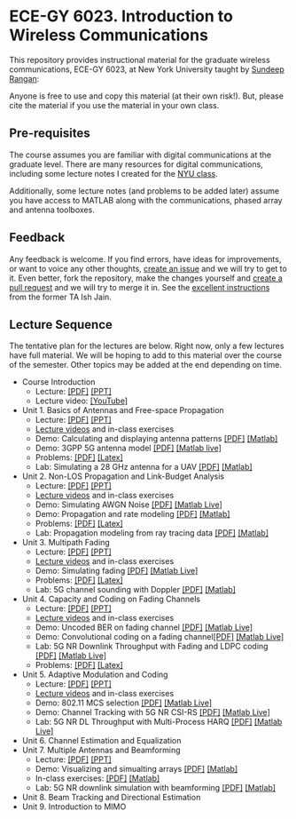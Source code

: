 # ECE-GY 6023.  Introduction to Wireless Communications

This repository provides instructional material for the
graduate wireless communications, ECE-GY 6023, at New York University
taught by [Sundeep Rangan](http://wireless.engineering.nyu.edu/sundeep-rangan/):

Anyone is free to use and copy this material (at their own risk!).
But, please cite the material if you use the material in your own class.

## Pre-requisites

The course assumes you are familiar with digital communications at the graduate level.  There are many resources for digital communications, including some lecture notes I created for the [NYU class](https://github.com/sdrangan/digitalcomm).

Additionally, some lecture notes (and problems to be added later) assume you have access to MATLAB along with the communications, phased array and antenna toolboxes.

## Feedback

Any feedback is welcome.  If you find errors, have ideas for improvements,
or want to voice any other thoughts, [create an issue](https://help.github.com/articles/creating-an-issue/)
and we will try to get to it.
Even better, fork the repository, make the changes yourself and
[create a pull request](https://help.github.com/articles/about-pull-requests/)
and we will try to merge it in.  See the [excellent instructions](https://github.com/ishjain/learnGithub/blob/master/updateMLrepo.md)
from the former TA Ish Jain.


## Lecture Sequence
The tentative plan for the lectures are below.  Right now, only a few lectures
have full material.  We will be hoping to add to this material over the course
of the semester.  Other topics may be added at the end depending on time.

* Course Introduction
    * Lecture: [[PDF]](./lectures/CourseAdmin.pdf) [[PPT]](./lectures/CourseAdmin.pptx) 
    * Lecture video:  [[YouTube]](https://youtu.be/DZLp12GCHow)
* Unit 1.  Basics of Antennas and Free-space Propagation 
    * Lecture: [[PDF]](./lectures/Unit01_Antennas.pdf) [[PPT]](./lectures/Unit01_Antennas.pptx) 
    * [Lecture videos](./unit01_antennas/readme.md) and in-class exercises
    * Demo: Calculating and displaying antenna patterns [[PDF]](./unit01_antennas/demo_antennas.pdf) [[Matlab]](./unit01_antennas/demo_antennas.m)
    * Demo: 3GPP 5G antenna model [[PDF]](./unit01_antennas/demo_3gpp_antenna.pdf) [[Matlab live]](./unit01_antennas/demo_3gpp_antenna.m)
    * Problems:  [[PDF]](./unit01_antennas/prob/prob_antennas.pdf) [[Latex]](./unit01_antennas/prob/prob_antennas.tex)
    * Lab:  Simulating a 28 GHz antenna for a UAV [[PDF]](./unit01_antennas/lab_uav_antenna_partial.pdf) [[Matlab]](./unit01_antennas/lab_uav_antenna_partial.m)
* Unit 2.  Non-LOS Propagation and Link-Budget Analysis 
    * Lecture: [[PDF]](./lectures/Unit02_Propagation.pdf) [[PPT]](./lectures/Unit02_Propagation.pptx) 
    * [Lecture videos](./unit02_propagation/readme.md) and in-class exercises
    * Demo: Simulating AWGN Noise [[PDF]](./unit02_propagation/demo_awgn.pdf) [[Matlab Live]](./unit02_propagation/demo_awgn.mlx)
    * Demo: Propagation and rate modeling [[PDF]](./unit02_propagation/demo_path_loss_model.pdf) [[Matlab]](./unit02_propagation/demo_path_loss_model.m)
    * Problems:  [[PDF]](./unit02_propagation/prob/prob_propagation.pdf) [[Latex]](./unit02_propagation/prob/prob_propagation.tex)
    * Lab:  Propagation modeling from ray tracing data [[PDF]](./unit02_propagation/lab_prop_modeling_partial.pdf) [[Matlab]](./unit02_propagation/lab_prop_modeling_partial.m)
* Unit 3.  Multipath Fading
    * Lecture: [[PDF]](./lectures/Unit03_Fading.pdf) [[PPT]](./lectures/Unit03_Fading.pptx) 
    * [Lecture videos](./unit03_fading/readme.md) and in-class exercises
    * Demo: Simulating fading [[PDF]](./unit03_fading/demo_fading.pdf) [[Matlab Live]](./fading/unit03_demo_fading.mlx)
    * Problems:  [[PDF]](./unit03_fading/prob/prob_fading.pdf) [[Latex]](./unit03_fading/prob/prob_fading.tex)
    * Lab:  5G channel sounding with Doppler [[PDF]](./unit03_fading/partial/lab_chan_sounder.pdf) [[Matlab]](./unit03_fading/partial/lab_chan_sounder.m)
* Unit 4.  Capacity and Coding on Fading Channels
    * Lecture: [[PDF]](./lectures/Unit04_Coding.pdf) [[PPT]](./lectures/Unit04_Fading.pptx) 
    * [Lecture videos](./unit04_coding/readme.md) and in-class exercises
    * Demo: Uncoded BER on fading channel [[PDF]](./unit04_coding/demo_uncoded.pdf) [[Matlab Live]](./unit04_coding/demo_uncoded.mlx)
    * Demo: Convolutional coding on a fading channel[[PDF]](./unit04_coding/demo_conv.pdf) [[Matlab Live]](./unit04_coding/demo_conv.mlx)
    * Lab:  5G NR Downlink Throughput with Fading and LDPC coding [[PDF]](./unit04_coding/lab_partial/labPdsch.pdf) [[Matlab Live]](./unit04_coding/lab_partial/labPdsch.mlx)
    * Problems:  [[PDF]](./unit04_coding/prob/prob_coding.pdf) [[Latex]](./unit04_coding/prob/prob_coding.tex)
* Unit 5.  Adaptive Modulation and Coding
    * Lecture: [[PDF]](./lectures/Unit05_AMC.pdf) [[PPT]](./lectures/Unit05_AMC.pptx) 
    * [Lecture videos](./unit05_amc/readme.md) and in-class exercises
    * Demo: 802.11 MCS selection  [[PDF]](./unit05_amc/demo_mcs.pdf) [[Matlab Live]](./unit05_amc/demo_mcs.mlx)
    * Demo: Channel Tracking with 5G NR CSI-RS [[PDF]](./unit05_amc/demo_csirs.pdf) [[Matlab Live]](./unit05_amc/demo_csirs.mlx)    
    * Lab:  5G NR DL Throughput with Multi-Process HARQ [[PDF]](./unit05_amc/lab_partial/labHarq.pdf) [[Matlab Live]](./unit05_amc/lab_partial/labHarq.mlx) 
* Unit 6.  Channel Estimation and Equalization
* Unit 7.  Multiple Antennas and Beamforming
    * Lecture: [[PDF]](./lectures/Unit06_Beamforming.pdf) [[PPT]](./lectures/Unit06_Beamforming.pptx) 
    * Demo: Visualizing and simualting arrays [[PDF]](./beamforming/demo_bf.pdf) [[Matlab]](./beamforming/demo_bf.m)
    * In-class exercises: [[PDF]](./beamforming/bf_inclass_partial.pdf) [[Matlab]](./beamforming/bf_inclass_partial.m)
    * Lab:  5G NR downlink simulation with beamforming [[PDF]](./beamforming/partial/lab_pdsch_bf.pdf) [[Matlab]](./beamforming/partial/lab_pdsch_bf.m)
* Unit 8.  Beam Tracking and Directional Estimation
* Unit 9.  Introduction to MIMO 


